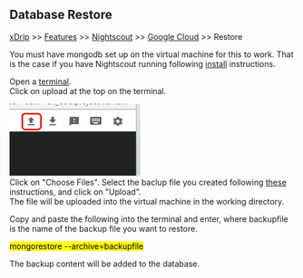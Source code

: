 ## Database Restore
[xDrip](../../README.md) >> [Features](../Features_page.md) >> [Nightscout](../Nightscout_page.md) >> [Google Cloud](./GoogleCloud.md) >> Restore  
  
You must have mongodb set up on the virtual machine for this to work.  That is the case if you have Nightscout running following [install](./GoogleCloud.md) instructions.  
  
Open a [terminal](./Terminal.md).  
Click on upload at the top on the terminal.  
  
![](./images/Upload.png)  
Click on "Choose Files".  Select the baclup file you created following [these](./DatabaseBackup.md) instructions, and click on "Upload".  
The file will be uploaded into the virtual machine in the working directory.  

Copy and paste the following into the terminal and enter, where backupfile is the name of the backup file you want to restore.  
  
<mark>mongorestore --archive=backupfile</mark>  
  
The backup content will be added to the database.     
  
  
